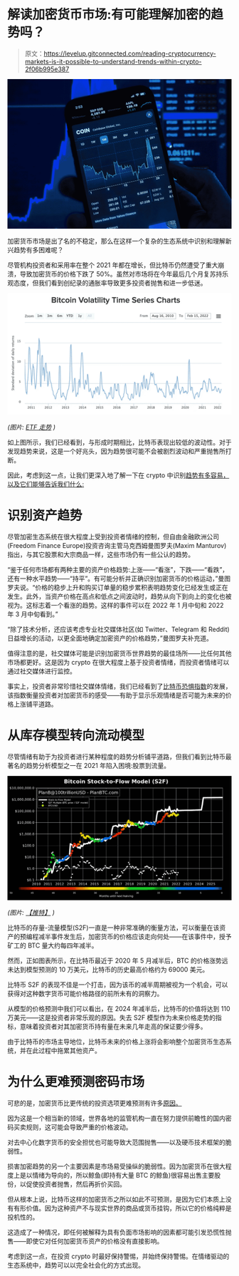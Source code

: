 # 解读加密货币市场:有可能理解加密的趋势吗？

> 原文：<https://levelup.gitconnected.com/reading-cryptocurrency-markets-is-it-possible-to-understand-trends-within-crypto-2f06b995e387>

![](img/cccb8d6d05e6cbc04adc52366694dda6.png)

加密货币市场是出了名的不稳定，那么在这样一个复杂的生态系统中识别和理解新兴趋势有多困难呢？

尽管机构投资者和采用率在整个 2021 年都在增长，但比特币仍然遭受了重大崩溃，导致加密货币的价格下跌了 50%。虽然对市场将在今年最后几个月复苏持乐观态度，但我们看到创纪录的通胀率导致更多投资者抛售和进一步低迷。

![](img/ab1524b571a8f8499b43c3a9fa36a7fe.png)

*(图片:* [*ETF 走势*](https://www.etftrends.com/crypto-channel/is-bitcoins-volatility-less-than-tech-stocks-ytd/) *)*

如上图所示，我们已经看到，与形成时期相比，比特币表现出较低的波动性。对于发现趋势来说，这是一个好兆头，因为趋势很可能不会被剧烈波动和严重抛售所打断。

因此，考虑到这一点，让我们更深入地了解一下在 crypto 中识别[趋势有多容易，以及它们能够告诉我们什么:](/how-i-tripled-my-return-on-bitcoin-using-mathematics-algorithms-and-python-347edd9b5625)

# 识别资产趋势

尽管加密生态系统在很大程度上受到投资者情绪的控制，但自由金融欧洲公司(Freedom Finance Europe)投资咨询主管马克西姆曼图罗夫(Maxim Manturov)指出，与其它股票和大宗商品一样，这些市场仍有一些公认的趋势。

“鉴于任何市场都有两种主要的资产价格趋势:上涨——“看涨”，下跌——“看跌”，还有一种水平趋势——“持平”。有可能分析并正确识别加密货币的价格运动，”曼图罗夫说。“价格的稳步上升和购买订单量的稳步累积表明趋势变化已经发生或正在发生。此外，当资产价格在高点和低点之间波动时，趋势从向下到向上的变化也被视为。这标志着一个看涨的趋势。这样的事件可以在 2022 年 1 月中旬和 2022 年 3 月中旬看到。”

“除了技术分析，还应该考虑专业社交媒体社区(如 Twitter、Telegram 和 Reddit)日益增长的活动，以更全面地确定加密资产的价格趋势，”曼图罗夫补充道。

值得注意的是，社交媒体可能是识别加密货币世界趋势的最佳场所——比任何其他市场都更好。这是因为 crypto 在很大程度上基于投资者情绪，而投资者情绪可以通过社交媒体进行监控。

事实上，投资者非常珍惜社交媒体情绪，我们已经看到了[比特币恐惧指数](https://twitter.com/BitcoinFear)的发展，该指数衡量投资者对加密货币的感受——有助于显示乐观情绪是否可能为未来的价格上涨铺平道路。

# 从库存模型转向流动模型

尽管情绪有助于为投资者进行某种程度的趋势分析铺平道路，但我们看到比特币最著名的趋势分析模型之一在 2021 年陷入困境:股票到流量。

![](img/c3eaf95139aee9ca4ba73439ac34ee9f.png)

*(图片:* [*【推特】*](https://twitter.com/100trillionUSD/status/1509689772184420353/photo/1) *)*

比特币的存量-流量模型(S2F)一直是一种非常准确的衡量方法，可以衡量在该资产的预编程减半事件发生后，加密货币的价格应该走向何处——在该事件中，授予矿工的 BTC 量大约每四年减半。

然而，正如图表所示，在比特币最近于 2020 年 5 月减半后，BTC 的价格涨势远未达到模型预测的 10 万美元，比特币的历史最高价格约为 69000 美元。

比特币 S2F 的表现不佳是一个打击，因为该币的减半周期被视为一个机会，可以获得对这种数字货币可能价格路径的前所未有的洞察力。

从模型的价格预测中我们可以看出，在 2024 年减半后，比特币的价值将达到 110 万美元——这是投资者非常乐观的原因。失去 S2F 模型作为未来价格走势的指标，意味着投资者对其加密货币持有量在未来几年走高的保证要少得多。

由于比特币的市场主导地位，比特币未来的价格上涨将会影响整个加密货币生态系统，并在此过程中拖累其他资产。

# 为什么更难预测密码市场

可悲的是，加密货币比更传统的投资选项更难预测有许多[原因。](https://en.freedom24.com/ideas/11841-cryptocurrency-for-portfolio-diversification)

因为这是一个相当新的领域，世界各地的监管机构一直在努力提供前瞻性的国内密码买卖规则，这可能会导致严重的价格波动。

对去中心化数字货币的安全担忧也可能导致大范围抛售——以及硬币技术框架的脆弱性。

损害加密趋势的另一个主要因素是市场易受操纵的脆弱性。因为加密货币在很大程度上是以情绪为导向的，所以鲸鱼(即持有大量 BTC 的鲸鱼)很容易出售主要股份，以促使投资者抛售，然后再折价买回。

但从根本上说，比特币这样的加密货币之所以如此不可预测，是因为它们本质上没有有形价值。因为这种资产不与现实世界的商品或货币挂钩，所以它的价格纯粹是投机性的。

这造成了一种情况，即任何被解释为具有负面市场影响的因素都可能引发恐慌性抛售——即使它对任何加密货币资产的价格没有直接影响。

考虑到这一点，在投资 crypto 时最好保持警惕，并始终保持警惕。在情绪驱动的生态系统中，趋势可以以完全社会化的方式出现。